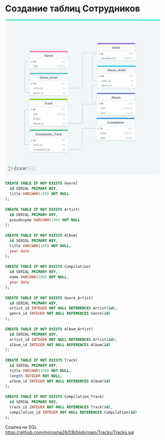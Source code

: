# Создание таблиц Сотрудников
![Tracks](https://github.com/mirrosha26/DB/blob/main/Tracks/drawSQL.png?raw=true)

```SQL
CREATE TABLE IF NOT EXISTS Genre(
  id SERIAL PRIMARY KEY,
  title VARCHAR(100) NOT NULL
);

CREATE TABLE IF NOT EXISTS Artist(
  id SERIAL PRIMARY KEY,
  pseudonyme VARCHAR(100) NOT NULL
);

CREATE TABLE IF NOT EXISTS Album(
  id SERIAL PRIMARY KEY,
  title VARCHAR(100) NOT NULL,
  year date
);

CREATE TABLE IF NOT EXISTS Сompilation(
  id SERIAL PRIMARY KEY,
  name VARCHAR(100) NOT NULL,
  year date
);

CREATE TABLE IF NOT EXISTS Genre_Artist(
  id SERIAL PRIMARY KEY,
  artist_id INTEGER NOT NULL REFERENCES Artist(id),
  genre_id INTEGER NOT NULL REFERENCES Genre(id)
);

CREATE TABLE IF NOT EXISTS Album_Artist(
  id SERIAL PRIMARY KEY,
  artist_id INTEGER NOT NULL REFERENCES Artist(id),
  album_id INTEGER NOT NULL REFERENCES Album(id)
);

CREATE TABLE IF NOT EXISTS Track(
  id SERIAL PRIMARY KEY,
  title VARCHAR(100) NOT NULL,
  length INTEGER NOT NULL,
  album_id INTEGER NOT NULL REFERENCES Album(id)
);

CREATE TABLE IF NOT EXISTS Сompilation_Track(
  id SERIAL PRIMARY KEY,
  track_id INTEGER NOT NULL REFERENCES Track(id),
  compilation_id INTEGER NOT NULL REFERENCES Сompilation(id)
);
```
Ссылка на SQL https://github.com/mirrosha26/DB/blob/main/Tracks/Tracks.sql
